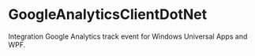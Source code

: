 # GoogleAnalyticsClientDotNet
Integration Google Analytics track event for Windows Universal Apps and WPF.
